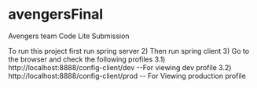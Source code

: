 # avengersFinal
Avengers team Code Lite Submission

To run this project first run spring server 
2) Then run spring client 
3) Go to the browser and check the following profiles
      3.1) http://localhost:8888/config-client/dev --For viewing dev profile
      3.2) http://localhost:8888/config-client/prod -- For Viewing production profile
   

